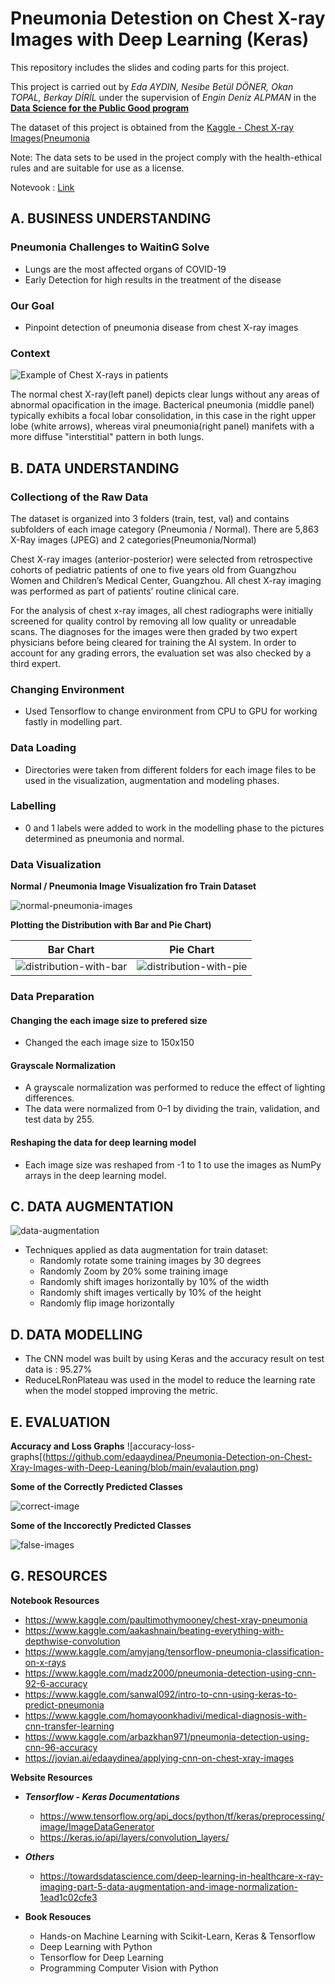 # Pneumonia Detestion on Chest X-ray Images with Deep Learning (Keras)
This repository includes the slides and coding parts for this project.

This project is carried out by *Eda AYDIN, Nesibe Betül DÖNER, Okan TOPAL, Berkay DİRİL* under the supervision of *Engin Deniz ALPMAN* in the **[Data Science for the Public Good program](https://www.kodluyoruz.org/bootcamp/data-science-for-the-public-good-istanbul-ankara/)**

The dataset of this project is obtained from the [Kaggle - Chest X-ray Images(Pneumonia](https://www.kaggle.com/paultimothymooney/chest-xray-pneumonia) 

Note: The data sets to be used in the project comply with the health-ethical rules and are suitable for use as a license.

Notevook : [Link](https://github.com/edaaydinea/Pneumonia-Detection-on-Chest-Xray-Images-with-Deep-Leaning/blob/main/pneumonia_detection_new.ipynb)

## A. BUSINESS UNDERSTANDING

### Pneumonia Challenges to WaitinG Solve

- Lungs are the most affected organs of COVID-19
- Early Detection for high results in the treatment of the disease

### Our Goal
- Pinpoint detection of pneumonia disease from chest X-ray images

### Context
![Example of Chest X-rays in patients](https://i.imgur.com/jZqpV51.png)

The normal chest X-ray(left panel) depicts clear lungs without any areas of abnormal opacification in the image.
Bacterical pneumonia (middle panel) typically exhibits a focal lobar consolidation, in this case in the right upper lobe (white arrows), whereas viral pneumonia(right panel) manifets with a more diffuse "interstitial" pattern in both lungs.



## B. DATA UNDERSTANDING

### Collectiong of the Raw Data

The dataset is organized into 3 folders (train, test, val) and contains subfolders of each image category (Pneumonia / Normal). There are 5,863 X-Ray images (JPEG) and 2 categories(Pneumonia/Normal)

Chest X-ray images (anterior-posterior) were selected from retrospective cohorts of pediatric patients of one to five years old from Guangzhou Women and Children’s Medical Center, Guangzhou. All chest X-ray imaging was performed as part of patients’ routine clinical care.

For the analysis of chest x-ray images, all chest radiographs were initially screened for quality control by removing all low quality or unreadable scans. The diagnoses for the images were then graded by two expert physicians before being cleared for training the AI system. In order to account for any grading errors, the evaluation set was also checked by a third expert.

### Changing Environment
- Used Tensorflow to change environment from CPU to GPU for working fastly in modelling part.

### Data Loading
- Directories were taken from different folders for each image files to be used in the visualization, augmentation and modeling phases. 

### Labelling
- 0 and 1 labels were added to work in the modelling phase to the pictures determined as pneumonia and normal.

### Data Visualization

**Normal / Pneumonia Image Visualization fro Train Dataset**

![normal-pneumonia-images](https://github.com/edaaydinea/Pneumonia-Detection-on-Chest-Xray-Images-with-Deep-Leaning/blob/main/normal-pneumonia%20image%20visualization.png)

**Plotting the Distribution with Bar and Pie Chart)**

Bar Chart            |  Pie Chart
:-------------------------:|:-------------------------:
![distribution-with-bar](https://github.com/edaaydinea/Pneumonia-Detection-on-Chest-Xray-Images-with-Deep-Leaning/blob/main/data%20distribution%20with%20bar.png)  |  ![distribution-with-pie](https://github.com/edaaydinea/Pneumonia-Detection-on-Chest-Xray-Images-with-Deep-Leaning/blob/main/data%20distribution%20with%20pie.png)

### Data Preparation

#### Changing the each image size to prefered size
- Changed the each image size to 150x150

#### Grayscale Normalization
- A grayscale normalization was performed to reduce the effect of lighting differences.
- The data were normalized from 0–1 by dividing the train, validation, and test data by 255. 

#### Reshaping the data for deep learning model
- Each image size was reshaped from -1 to 1 to use the images as NumPy arrays in the deep learning model.


## C. DATA AUGMENTATION

![data-augmentation](https://github.com/edaaydinea/Pneumonia-Detection-on-Chest-Xray-Images-with-Deep-Leaning/blob/main/data%20augmentation.png)

- Techniques applied as data augmentation for train dataset:
   - Randomly rotate some training images by 30 degrees
   - Randomly Zoom by 20% some training image
   - Randomly shift images horizontally by 10% of the width
   - Randomly shift images vertically by 10% of the height
   - Randomly flip image horizontally

## D. DATA MODELLING

- The CNN model was built by using Keras and the accuracy result on test data is : 95.27%
- ReduceLRonPlateau was used in the model to reduce the learning rate when the model stopped improving the metric.

## E. EVALUATION

**Accuracy and Loss Graphs**
![accuracy-loss-graphs[(https://github.com/edaaydinea/Pneumonia-Detection-on-Chest-Xray-Images-with-Deep-Leaning/blob/main/evalaution.png)

**Some of the Correctly Predicted Classes**

![correct-image](https://github.com/edaaydinea/Pneumonia-Detection-on-Chest-Xray-Images-with-Deep-Leaning/blob/main/correct-images.png)

**Some of the Inccorectly Predicted Classes**

![false-images](https://github.com/edaaydinea/Pneumonia-Detection-on-Chest-Xray-Images-with-Deep-Leaning/blob/main/false-images.png)

## G. RESOURCES

**Notebook Resources**

  * https://www.kaggle.com/paultimothymooney/chest-xray-pneumonia
  * https://www.kaggle.com/aakashnain/beating-everything-with-depthwise-convolution
  * https://www.kaggle.com/amyjang/tensorflow-pneumonia-classification-on-x-rays
  * https://www.kaggle.com/madz2000/pneumonia-detection-using-cnn-92-6-accuracy
  * https://www.kaggle.com/sanwal092/intro-to-cnn-using-keras-to-predict-pneumonia
  * https://www.kaggle.com/homayoonkhadivi/medical-diagnosis-with-cnn-transfer-learning
  * https://www.kaggle.com/arbazkhan971/pneumonia-detection-using-cnn-96-accuracy
  * https://jovian.ai/edaaydinea/applying-cnn-on-chest-xray-images

**Website Resources**

* ***Tensorflow - Keras Documentations***
    * https://www.tensorflow.org/api_docs/python/tf/keras/preprocessing/image/ImageDataGenerator
    * https://keras.io/api/layers/convolution_layers/

* ***Others***
    * https://towardsdatascience.com/deep-learning-in-healthcare-x-ray-imaging-part-5-data-augmentation-and-image-normalization-1ead1c02cfe3

* **Book Resouces**
    * Hands-on Machine Learning with Scikit-Learn, Keras & Tensorflow
    * Deep Learning with Python
    * Tensorflow for Deep Learning
    * Programming Computer Vision with Python
